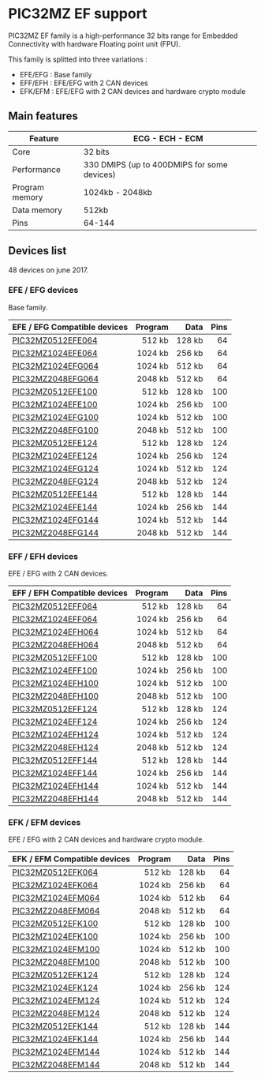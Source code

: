 # PIC32MZ EF support

PIC32MZ EF family is a high-performance 32 bits range for Embedded Connectivity with hardware Floating point unit (FPU).

This family is splitted into three variations :

* EFE/EFG : Base family
* EFF/EFH : EFE/EFG with 2 CAN devices
* EFK/EFM : EFE/EFG with 2 CAN devices and hardware crypto module

## Main features

|Feature|ECG - ECH - ECM|
|-------|------|
|Core|32 bits|
|Performance|330 DMIPS (up to 400DMIPS for some devices)|
|Program memory|1024kb - 2048kb|
|Data memory|512kb|
|Pins|64-144|

## Devices list

48 devices on june 2017.

### EFE / EFG devices

Base family.

|EFE / EFG Compatible devices|Program|Data|Pins|
|---------|--:|--:|--:|
|[PIC32MZ0512EFE064](http://microchip.com/wwwproducts/en/PIC32MZ0512EFE064)| 512 kb|128 kb| 64|
|[PIC32MZ1024EFE064](http://microchip.com/wwwproducts/en/PIC32MZ1024EFE064)|1024 kb|256 kb| 64|
|[PIC32MZ1024EFG064](http://microchip.com/wwwproducts/en/PIC32MZ1024EFG064)|1024 kb|512 kb| 64|
|[PIC32MZ2048EFG064](http://microchip.com/wwwproducts/en/PIC32MZ2048EFG064)|2048 kb|512 kb| 64|
|[PIC32MZ0512EFE100](http://microchip.com/wwwproducts/en/PIC32MZ0512EFE100)| 512 kb|128 kb|100|
|[PIC32MZ1024EFE100](http://microchip.com/wwwproducts/en/PIC32MZ1024EFE100)|1024 kb|256 kb|100|
|[PIC32MZ1024EFG100](http://microchip.com/wwwproducts/en/PIC32MZ1024EFG100)|1024 kb|512 kb|100|
|[PIC32MZ2048EFG100](http://microchip.com/wwwproducts/en/PIC32MZ2048EFG100)|2048 kb|512 kb|100|
|[PIC32MZ0512EFE124](http://microchip.com/wwwproducts/en/PIC32MZ0512EFE124)| 512 kb|128 kb|124|
|[PIC32MZ1024EFE124](http://microchip.com/wwwproducts/en/PIC32MZ1024EFE124)|1024 kb|256 kb|124|
|[PIC32MZ1024EFG124](http://microchip.com/wwwproducts/en/PIC32MZ1024EFG124)|1024 kb|512 kb|124|
|[PIC32MZ2048EFG124](http://microchip.com/wwwproducts/en/PIC32MZ2048EFG124)|2048 kb|512 kb|124|
|[PIC32MZ0512EFE144](http://microchip.com/wwwproducts/en/PIC32MZ0512EFE144)| 512 kb|128 kb|144|
|[PIC32MZ1024EFE144](http://microchip.com/wwwproducts/en/PIC32MZ1024EFE144)|1024 kb|256 kb|144|
|[PIC32MZ1024EFG144](http://microchip.com/wwwproducts/en/PIC32MZ1024EFG144)|1024 kb|512 kb|144|
|[PIC32MZ2048EFG144](http://microchip.com/wwwproducts/en/PIC32MZ2048EFG144)|2048 kb|512 kb|144|

### EFF / EFH devices

EFE / EFG with 2 CAN devices.

|EFF / EFH Compatible devices|Program|Data|Pins|
|---------|--:|--:|--:|
|[PIC32MZ0512EFF064](http://microchip.com/wwwproducts/en/PIC32MZ0512EFF064)| 512 kb|128 kb| 64|
|[PIC32MZ1024EFF064](http://microchip.com/wwwproducts/en/PIC32MZ1024EFF064)|1024 kb|256 kb| 64|
|[PIC32MZ1024EFH064](http://microchip.com/wwwproducts/en/PIC32MZ1024EFH064)|1024 kb|512 kb| 64|
|[PIC32MZ2048EFH064](http://microchip.com/wwwproducts/en/PIC32MZ2048EFH064)|2048 kb|512 kb| 64|
|[PIC32MZ0512EFF100](http://microchip.com/wwwproducts/en/PIC32MZ0512EFF100)| 512 kb|128 kb|100|
|[PIC32MZ1024EFF100](http://microchip.com/wwwproducts/en/PIC32MZ1024EFF100)|1024 kb|256 kb|100|
|[PIC32MZ1024EFH100](http://microchip.com/wwwproducts/en/PIC32MZ1024EFH100)|1024 kb|512 kb|100|
|[PIC32MZ2048EFH100](http://microchip.com/wwwproducts/en/PIC32MZ2048EFH100)|2048 kb|512 kb|100|
|[PIC32MZ0512EFF124](http://microchip.com/wwwproducts/en/PIC32MZ0512EFF124)| 512 kb|128 kb|124|
|[PIC32MZ1024EFF124](http://microchip.com/wwwproducts/en/PIC32MZ1024EFF124)|1024 kb|256 kb|124|
|[PIC32MZ1024EFH124](http://microchip.com/wwwproducts/en/PIC32MZ1024EFH124)|1024 kb|512 kb|124|
|[PIC32MZ2048EFH124](http://microchip.com/wwwproducts/en/PIC32MZ2048EFH124)|2048 kb|512 kb|124|
|[PIC32MZ0512EFF144](http://microchip.com/wwwproducts/en/PIC32MZ0512EFF144)| 512 kb|128 kb|144|
|[PIC32MZ1024EFF144](http://microchip.com/wwwproducts/en/PIC32MZ1024EFF144)|1024 kb|256 kb|144|
|[PIC32MZ1024EFH144](http://microchip.com/wwwproducts/en/PIC32MZ1024EFH144)|1024 kb|512 kb|144|
|[PIC32MZ2048EFH144](http://microchip.com/wwwproducts/en/PIC32MZ2048EFH144)|2048 kb|512 kb|144|

### EFK / EFM devices

EFE / EFG with 2 CAN devices and hardware crypto module.

|EFK / EFM Compatible devices|Program|Data|Pins|
|---------|--:|--:|--:|
|[PIC32MZ0512EFK064](http://microchip.com/wwwproducts/en/PIC32MZ0512EFK064)| 512 kb|128 kb| 64|
|[PIC32MZ1024EFK064](http://microchip.com/wwwproducts/en/PIC32MZ1024EFK064)|1024 kb|256 kb| 64|
|[PIC32MZ1024EFM064](http://microchip.com/wwwproducts/en/PIC32MZ1024EFM064)|1024 kb|512 kb| 64|
|[PIC32MZ2048EFM064](http://microchip.com/wwwproducts/en/PIC32MZ2048EFM064)|2048 kb|512 kb| 64|
|[PIC32MZ0512EFK100](http://microchip.com/wwwproducts/en/PIC32MZ0512EFK100)| 512 kb|128 kb|100|
|[PIC32MZ1024EFK100](http://microchip.com/wwwproducts/en/PIC32MZ1024EFK100)|1024 kb|256 kb|100|
|[PIC32MZ1024EFM100](http://microchip.com/wwwproducts/en/PIC32MZ1024EFM100)|1024 kb|512 kb|100|
|[PIC32MZ2048EFM100](http://microchip.com/wwwproducts/en/PIC32MZ2048EFM100)|2048 kb|512 kb|100|
|[PIC32MZ0512EFK124](http://microchip.com/wwwproducts/en/PIC32MZ0512EFK124)| 512 kb|128 kb|124|
|[PIC32MZ1024EFK124](http://microchip.com/wwwproducts/en/PIC32MZ1024EFK124)|1024 kb|256 kb|124|
|[PIC32MZ1024EFM124](http://microchip.com/wwwproducts/en/PIC32MZ1024EFM124)|1024 kb|512 kb|124|
|[PIC32MZ2048EFM124](http://microchip.com/wwwproducts/en/PIC32MZ2048EFM124)|2048 kb|512 kb|124|
|[PIC32MZ0512EFK144](http://microchip.com/wwwproducts/en/PIC32MZ0512EFK144)| 512 kb|128 kb|144|
|[PIC32MZ1024EFK144](http://microchip.com/wwwproducts/en/PIC32MZ1024EFK144)|1024 kb|256 kb|144|
|[PIC32MZ1024EFM144](http://microchip.com/wwwproducts/en/PIC32MZ1024EFM144)|1024 kb|512 kb|144|
|[PIC32MZ2048EFM144](http://microchip.com/wwwproducts/en/PIC32MZ2048EFM144)|2048 kb|512 kb|144|
